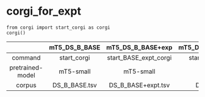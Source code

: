 # corgi_for_expt

```
from corgi import start_corgi as corgi
corgi()
```

|                    | mT5_DS_B_BASE | mT5_DS_B_BASE+exp     | mT5_DS_B_BASE_tuned_by_exp  | 
| :------------------: | :-------------: | :---------------------: | :---------------------------: | 
| command          | start_corgi   | start_BASE_expt_corgi | start_tuned_by_expt_corgi   | 
| pretrained-model | mT5-small     | mT5-small             | mT5_DS_B_BASE               | 
| corpus          | DS_B_BASE.tsv | DS_B_BASE+expt.tsv    | DS_B_BASE+expt.tsv          | 
